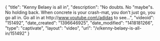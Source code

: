 {
    "title": "Kenny Belaey is all in",
    "description": "No doubts. No \"maybe\"s. No holding back. When concrete is your crash-mat, you don't just go, you go all in. Go all in at http:\/\/www.youtube.com\/adidas to see...",
    "videoid": "151492",
    "date_created": "1396646925",
    "date_modified": "1418181266",
    "type": "captivate",
    "layout": "video",
    "url": "\/v\/kenny-belaey-is-all-in\/151492"
}